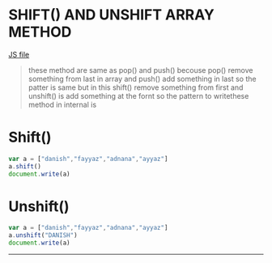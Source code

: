# SHIFT() AND UNSHIFT ARRAY METHOD
[JS file](../JS/39-shift-and-unshift-Arrays-methods.js )
> these method are same as pop() and push()
becouse pop() remove something from last in array 
and push() add something in last so the patter is same 
but in this shift() remove something from first and unshift()
is add something at the fornt 
so the pattern to writethese method in internal is 

# Shift()
```javascript
var a = ["danish","fayyaz","adnana","ayyaz"]
a.shift()
document.write(a) 
```
# Unshift()
```javascript 
var a = ["danish","fayyaz","adnana","ayyaz"]
a.unshift("DANISH")
document.write(a)
```
---